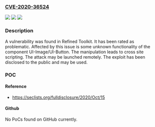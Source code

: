 ### [CVE-2020-36524](https://cve.mitre.org/cgi-bin/cvename.cgi?name=CVE-2020-36524)
![](https://img.shields.io/static/v1?label=Product&message=Refined%20Toolkit&color=blue)
![](https://img.shields.io/static/v1?label=Version&message=n%2Fa&color=blue)
![](https://img.shields.io/static/v1?label=Vulnerability&message=CWE-79%20Cross%20Site%20Scripting&color=brighgreen)

### Description

A vulnerability was found in Refined Toolkit. It has been rated as problematic. Affected by this issue is some unknown functionality of the component UI-Image/UI-Button. The manipulation leads to cross site scripting. The attack may be launched remotely. The exploit has been disclosed to the public and may be used.

### POC

#### Reference
- https://seclists.org/fulldisclosure/2020/Oct/15

#### Github
No PoCs found on GitHub currently.

